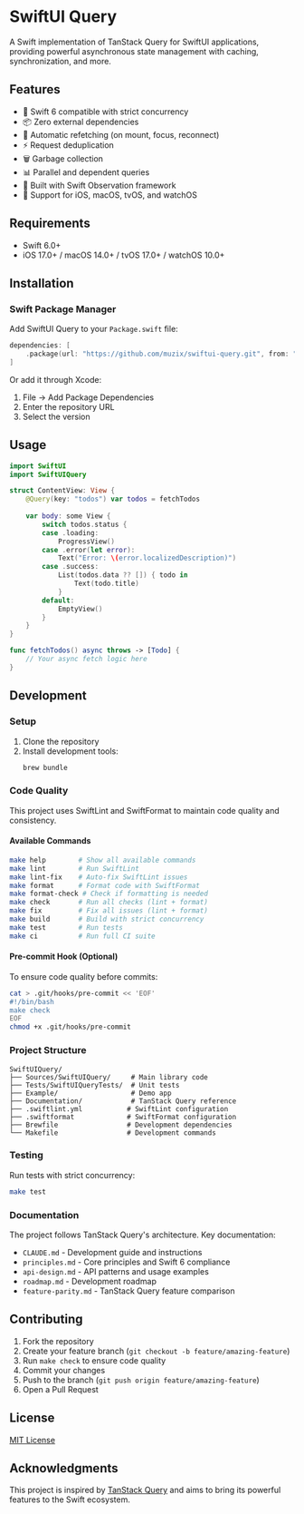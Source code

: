 # SwiftUI Query

A Swift implementation of TanStack Query for SwiftUI applications, providing powerful asynchronous state management with caching, synchronization, and more.

## Features

- 🚀 Swift 6 compatible with strict concurrency
- 📦 Zero external dependencies
- 🔄 Automatic refetching (on mount, focus, reconnect)
- ⚡️ Request deduplication
- 🗑️ Garbage collection
- 📊 Parallel and dependent queries
- 🔧 Built with Swift Observation framework
- 📱 Support for iOS, macOS, tvOS, and watchOS

## Requirements

- Swift 6.0+
- iOS 17.0+ / macOS 14.0+ / tvOS 17.0+ / watchOS 10.0+

## Installation

### Swift Package Manager

Add SwiftUI Query to your `Package.swift` file:

```swift
dependencies: [
    .package(url: "https://github.com/muzix/swiftui-query.git", from: "1.0.0")
]
```

Or add it through Xcode:
1. File → Add Package Dependencies
2. Enter the repository URL
3. Select the version

## Usage

```swift
import SwiftUI
import SwiftUIQuery

struct ContentView: View {
    @Query(key: "todos") var todos = fetchTodos
    
    var body: some View {
        switch todos.status {
        case .loading:
            ProgressView()
        case .error(let error):
            Text("Error: \(error.localizedDescription)")
        case .success:
            List(todos.data ?? []) { todo in
                Text(todo.title)
            }
        default:
            EmptyView()
        }
    }
}

func fetchTodos() async throws -> [Todo] {
    // Your async fetch logic here
}
```

## Development

### Setup

1. Clone the repository
2. Install development tools:
   ```bash
   brew bundle
   ```

### Code Quality

This project uses SwiftLint and SwiftFormat to maintain code quality and consistency.

#### Available Commands

```bash
make help        # Show all available commands
make lint        # Run SwiftLint
make lint-fix    # Auto-fix SwiftLint issues
make format      # Format code with SwiftFormat
make format-check # Check if formatting is needed
make check       # Run all checks (lint + format)
make fix         # Fix all issues (lint + format)
make build       # Build with strict concurrency
make test        # Run tests
make ci          # Run full CI suite
```

#### Pre-commit Hook (Optional)

To ensure code quality before commits:

```bash
cat > .git/hooks/pre-commit << 'EOF'
#!/bin/bash
make check
EOF
chmod +x .git/hooks/pre-commit
```

### Project Structure

```
SwiftUIQuery/
├── Sources/SwiftUIQuery/     # Main library code
├── Tests/SwiftUIQueryTests/  # Unit tests
├── Example/                  # Demo app
├── Documentation/            # TanStack Query reference
├── .swiftlint.yml           # SwiftLint configuration
├── .swiftformat             # SwiftFormat configuration
├── Brewfile                 # Development dependencies
└── Makefile                 # Development commands
```

### Testing

Run tests with strict concurrency:
```bash
make test
```

### Documentation

The project follows TanStack Query's architecture. Key documentation:
- `CLAUDE.md` - Development guide and instructions
- `principles.md` - Core principles and Swift 6 compliance
- `api-design.md` - API patterns and usage examples
- `roadmap.md` - Development roadmap
- `feature-parity.md` - TanStack Query feature comparison

## Contributing

1. Fork the repository
2. Create your feature branch (`git checkout -b feature/amazing-feature`)
3. Run `make check` to ensure code quality
4. Commit your changes
5. Push to the branch (`git push origin feature/amazing-feature`)
6. Open a Pull Request

## License

[MIT License](LICENSE)

## Acknowledgments

This project is inspired by [TanStack Query](https://tanstack.com/query) and aims to bring its powerful features to the Swift ecosystem.